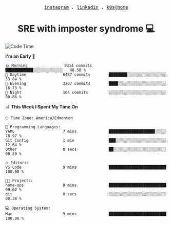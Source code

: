 <p align="center">
  <samp>
    <a href="https://www.instagram.com/lildrunkensmurf/">instagram</a> .
    <a href="https://www.linkedin.com/in/joryirving/">linkedin</a> .
    <a href="https://github.com/joryirving/k3s-home-cluster">k8s@home</a>
  </samp>
</p>

<h1 align="center">
  SRE with imposter syndrome 💻
</h1>

<!--START_SECTION:waka-->
![Code Time](http://img.shields.io/badge/Code%20Time-121%20hrs%2042%20mins-blue)

**I'm an Early 🐤** 

```text
🌞 Morning                9314 commits        ████████████░░░░░░░░░░░░░   48.58 % 
🌆 Daytime                6487 commits        ████████░░░░░░░░░░░░░░░░░   33.84 % 
🌃 Evening                3207 commits        ████░░░░░░░░░░░░░░░░░░░░░   16.73 % 
🌙 Night                  164 commits         ░░░░░░░░░░░░░░░░░░░░░░░░░   00.86 % 
```


📊 **This Week I Spent My Time On** 

```text
🕑︎ Time Zone: America/Edmonton

💬 Programming Languages: 
YAML                     7 mins              ████████████████████░░░░░   78.97 % 
Git Config               1 min               ███░░░░░░░░░░░░░░░░░░░░░░   12.64 % 
Other                    0 secs              ██░░░░░░░░░░░░░░░░░░░░░░░   08.39 % 

🔥 Editors: 
VS Code                  9 mins              █████████████████████████   100.00 % 

🐱‍💻 Projects: 
home-ops                 9 mins              █████████████████████████   99.62 % 
git                      0 secs              ░░░░░░░░░░░░░░░░░░░░░░░░░   00.38 % 

💻 Operating System: 
Mac                      9 mins              █████████████████████████   100.00 % 
```


<!--END_SECTION:waka-->